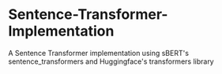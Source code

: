 # Sentence-Transformer-Implementation
A Sentence Transformer implementation using sBERT's sentence_transformers and Huggingface's transformers library
